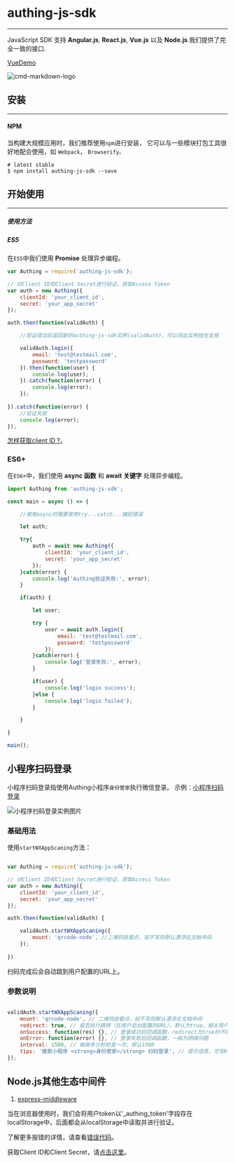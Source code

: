 # authing-js-sdk

----------

JavaScript SDK 支持 **Angular.js**, **React.js**, **Vue.js** 以及 **Node.js**.我们提供了完全一致的接口.

[VueDemo](http://sample.authing.cn)

![cmd-markdown-logo](https://usercontents.authing.cn/authing-demo-login.png)

## 安装

----------

#### NPM

当构建大规模应用时，我们推荐使用```npm```进行安装， 它可以与一些模块打包工具很好地配合使用，如 ```Webpack```， ```Browserify。```

``` shell
# latest stable
$ npm install authing-js-sdk --save
```

## 开始使用

----------

##### 使用方法

##### ES5

在```ES5```中我们使用 **Promise** 处理异步编程。

``` javascript
var Authing = require('authing-js-sdk');

// 对Client ID和Client Secret进行验证，获取Access Token
var auth = new Authing({
	clientId: 'your_client_id',
	secret: 'your_app_secret'
});

auth.then(function(validAuth) {

	//验证成功后返回新的authing-js-sdk实例(validAuth)，可以将此实例挂在全局

	validAuth.login({
		email: 'test@testmail.com',
		password: 'testpassword'
	}).then(function(user) {
		console.log(user);	
	}).catch(function(error) {
		console.log(error);	
	});
	
}).catch(function(error) {
	//验证失败
	console.log(error);
});

```

[怎样获取client ID ?](https://docs.authing.cn/#/quick_start/howto)。


### ES6+

在```ES6+```中，我们使用 **async 函数** 和 **await 关键字** 处理异步编程。

``` javascript
import Authing from 'authing-js-sdk';

const main = async () => {

	//使用async时需要使用try...catch...捕捉错误

	let auth;

	try{
		auth = await new Authing({
			clientId: 'your_client_id',
			secret: 'your_app_secret'
		});
	}catch(error) {
		console.log('Authing验证失败:', error);
	}

	if(auth) {

		let user;

		try {
			user = await auth.login({
				email: 'test@testmail.com',
				password: 'testpassword'
			});
		}catch(error) {
			console.log('登录失败:', error);
		}

		if(user) {
			console.log('login success');
		}else {
			console.log('login failed');
		}

	}

}

main();

```

## 小程序扫码登录

小程序扫码登录指使用Authing小程序``身份管家``执行微信登录。
示例：[小程序扫码登录](http://sample.authing.cn)

![小程序扫码登录实例图片](https://usercontents.authing.cn/wxapp-sacan.png)

### 基础用法

使用``startWXAppScaning``方法： 

``` javascript

var Authing = require('authing-js-sdk');

// 对Client ID和Client Secret进行验证，获取Access Token
var auth = new Authing({
	clientId: 'your_client_id',
	secret: 'your_app_secret'
});

auth.then(function(validAuth) {

	validAuth.startWXAppScaning({
    	mount: 'qrcode-node', //二维码挂载点，如不写则默认漂浮在文档中间
	});
	
})

```

扫码完成后会自动跳到用户配置的URL上。

### 参数说明

``` javascript

validAuth.startWXAppScaning({
  	mount: 'qrcode-node', // 二维码挂载点，如不写则默认漂浮在文档中间
  	redirect: true, // 是否执行跳转（在用户后台配置的URL），默认为true，相关用户信息回传至url上
  	onSuccess: function(res) {}, // 登录成功后回调函数，redirect为true时不回调此函数
  	onError: function(error) {}, // 登录失败后回调函数，一般为网络问题
  	interval: 1500, // 每隔多少秒检查一次，默认1500
  	tips: '搜索小程序 <strong>身份管家</strong> 扫码登录', // 提示信息，可写HTML
});

```

## Node.js其他生态中间件

1. [express-middleware](https://github.com/Authing/express-middleware)

当在浏览器使用时，我们会将用户token以'_authing_token'字段存在localStorage中，后面都会从localStorage中读取并进行验证。

了解更多报错的详情，请查看[错误代码](https://docs.authing.cn/#/quick_start/error_code)。

获取Client ID和Client Secret，请[点击这里](https://docs.authing.cn/#/quick_start/howto)。

